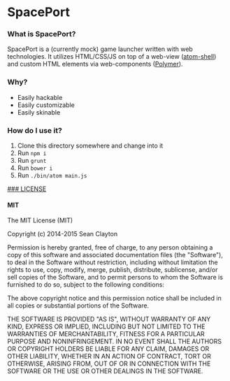 # SpacePort

### What is SpacePort?

SpacePort is a (currently mock) game launcher written with web technologies. It utilizes HTML/CSS/JS on top of a web-view ([atom-shell](https://github.com/atom/atom-shell)) and custom HTML elements via web-components ([Polymer](http://polymer-project.org)).

### Why?

- Easily hackable
- Easily customizable
- Easily skinable

### How do I use it?

1. Clone this directory somewhere and change into it
2. Run `npm i`
3. Run `grunt`
4. Run `bower i`
5. Run `./bin/atom main.js`

[### LICENSE](LICENSE)

#### MIT

The MIT License (MIT)

Copyright (c) 2014-2015 Sean Clayton

Permission is hereby granted, free of charge, to any person obtaining a copy
of this software and associated documentation files (the "Software"), to deal
in the Software without restriction, including without limitation the rights
to use, copy, modify, merge, publish, distribute, sublicense, and/or sell
copies of the Software, and to permit persons to whom the Software is
furnished to do so, subject to the following conditions:

The above copyright notice and this permission notice shall be included in
all copies or substantial portions of the Software.

THE SOFTWARE IS PROVIDED "AS IS", WITHOUT WARRANTY OF ANY KIND, EXPRESS OR
IMPLIED, INCLUDING BUT NOT LIMITED TO THE WARRANTIES OF MERCHANTABILITY,
FITNESS FOR A PARTICULAR PURPOSE AND NONINFRINGEMENT. IN NO EVENT SHALL THE
AUTHORS OR COPYRIGHT HOLDERS BE LIABLE FOR ANY CLAIM, DAMAGES OR OTHER
LIABILITY, WHETHER IN AN ACTION OF CONTRACT, TORT OR OTHERWISE, ARISING FROM,
OUT OF OR IN CONNECTION WITH THE SOFTWARE OR THE USE OR OTHER DEALINGS IN
THE SOFTWARE.
